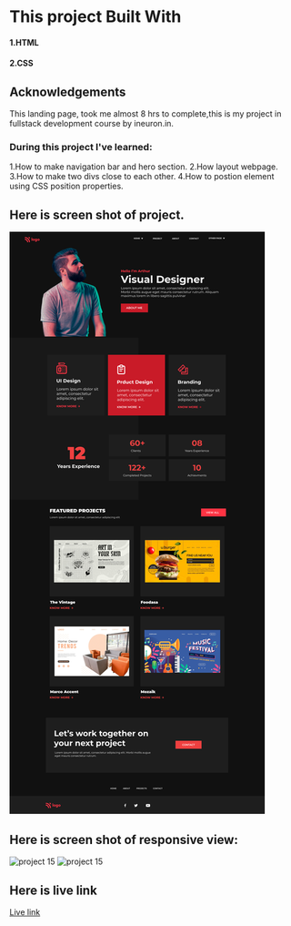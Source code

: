 # This project Built With
#### 1.HTML
#### 2.CSS

## Acknowledgements
This landing page, took me almost 8 hrs to complete,this is my project in fullstack development course by ineuron.in.

### During this project I've learned:

1.How to make navigation bar and hero section.
2.How layout webpage.
3.How to make two divs close to each other.
4.How to postion element using CSS position properties.

## Here is screen shot of project.

![project 15](15%20Product%20landingpage.png)

## Here is screen shot of responsive view:
![project 15](mb-view.png)
![project 15](tab-view.png)


## Here is live link
[Live link]()